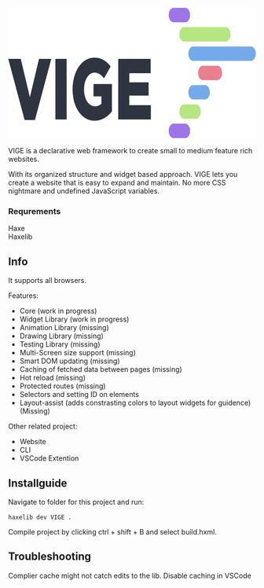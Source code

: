 <p align="center">
  <img src="https://github.com/ljellevo/vige/blob/master/assets/logo-verbose-vige.png" alt="alt text" height="265" width="auto">
</p>

VIGE is a declarative web framework to create small to medium feature rich websites. 

With its organized structure and widget based approach. VIGE lets you create a website that is easy to expand and maintain. No more CSS nightmare and undefined JavaScript variables.

### Requrements
Haxe  
Haxelib  

## Info


It supports all browsers.

Features:
- Core (work in progress)
- Widget Library (work in progress)
- Animation Library (missing)
- Drawing Library (missing)
- Testing Library (missing)
- Multi-Screen size support (missing)
- Smart DOM updating (missing)
- Caching of fetched data between pages (missing)
- Hot reload (missing)
- Protected routes (missing)
- Selectors and setting ID on elements
- Layout-assist (adds constrasting colors to layout widgets for guidence) (Missing)

Other related project:
- Website
- CLI
- VSCode Extention



## Installguide

Navigate to folder for this project and run:
```
haxelib dev VIGE .
```

Compile project by clicking ctrl + shift + B and select build.hxml.


## Troubleshooting
Complier cache might not catch edits to the lib. Disable caching in VSCode






